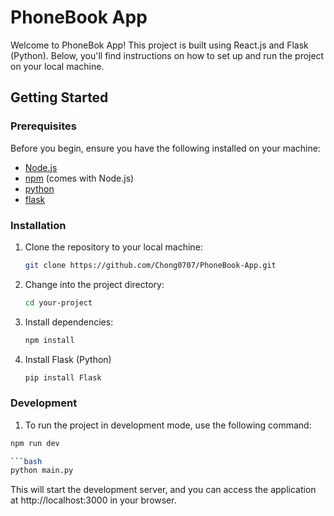 # PhoneBook App

Welcome to PhoneBok App! This project is built using React.js and Flask (Python). Below, you'll find instructions on how to set up and run the project on your local machine.

## Getting Started

### Prerequisites

Before you begin, ensure you have the following installed on your machine:

- [Node.js](https://nodejs.org/)
- [npm](https://www.npmjs.com/) (comes with Node.js)
- [python](https://www.python.org/downloads/)
- [flask](https://flask.palletsprojects.com/en/3.0.x/installation/)

### Installation

1. Clone the repository to your local machine:

   ```bash
   git clone https://github.com/Chong0707/PhoneBook-App.git

2. Change into the project directory:
   
   ```bash
   cd your-project

3. Install dependencies:

   ```bash
   npm install
   
4. Install Flask (Python)
   ```bash
   pip install Flask

### Development

1. To run the project in development mode, use the following command:

```bash
npm run dev

```bash
python main.py
```
This will start the development server, and you can access the application at http://localhost:3000 in your browser.

